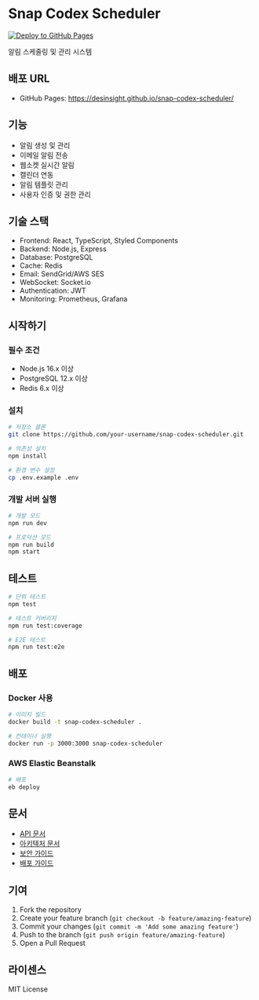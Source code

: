# Snap Codex Scheduler

[![Deploy to GitHub Pages](https://github.com/desinsight/snap-codex-scheduler/actions/workflows/deploy-pages.yml/badge.svg)](https://github.com/desinsight/snap-codex-scheduler/actions/workflows/deploy-pages.yml)

알림 스케줄링 및 관리 시스템

## 배포 URL

- GitHub Pages: <https://desinsight.github.io/snap-codex-scheduler/>

## 기능

- 알림 생성 및 관리
- 이메일 알림 전송
- 웹소켓 실시간 알림
- 캘린더 연동
- 알림 템플릿 관리
- 사용자 인증 및 권한 관리

## 기술 스택

- Frontend: React, TypeScript, Styled Components
- Backend: Node.js, Express
- Database: PostgreSQL
- Cache: Redis
- Email: SendGrid/AWS SES
- WebSocket: Socket.io
- Authentication: JWT
- Monitoring: Prometheus, Grafana

## 시작하기

### 필수 조건

- Node.js 16.x 이상
- PostgreSQL 12.x 이상
- Redis 6.x 이상

### 설치

```bash
# 저장소 클론
git clone https://github.com/your-username/snap-codex-scheduler.git

# 의존성 설치
npm install

# 환경 변수 설정
cp .env.example .env
```

### 개발 서버 실행

```bash
# 개발 모드
npm run dev

# 프로덕션 모드
npm run build
npm start
```

## 테스트

```bash
# 단위 테스트
npm test

# 테스트 커버리지
npm run test:coverage

# E2E 테스트
npm run test:e2e
```

## 배포

### Docker 사용

```bash
# 이미지 빌드
docker build -t snap-codex-scheduler .

# 컨테이너 실행
docker run -p 3000:3000 snap-codex-scheduler
```

### AWS Elastic Beanstalk

```bash
# 배포
eb deploy
```

## 문서

- [API 문서](docs/api.md)
- [아키텍처 문서](docs/architecture.md)
- [보안 가이드](docs/security.md)
- [배포 가이드](docs/deployment.md)

## 기여

1. Fork the repository
2. Create your feature branch (`git checkout -b feature/amazing-feature`)
3. Commit your changes (`git commit -m 'Add some amazing feature'`)
4. Push to the branch (`git push origin feature/amazing-feature`)
5. Open a Pull Request

## 라이센스

MIT License

